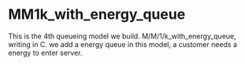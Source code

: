 # MM1k_with_energy_queue
This is the 4th queueing model we build.
M/M/1/k_with_energy_queue, writing in C.
we add a energy queue in this model, a customer needs a energy to enter server.
